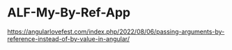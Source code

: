 # ALF-My-By-Ref-App

https://angularlovefest.com/index.php/2022/08/06/passing-arguments-by-reference-instead-of-by-value-in-angular/
